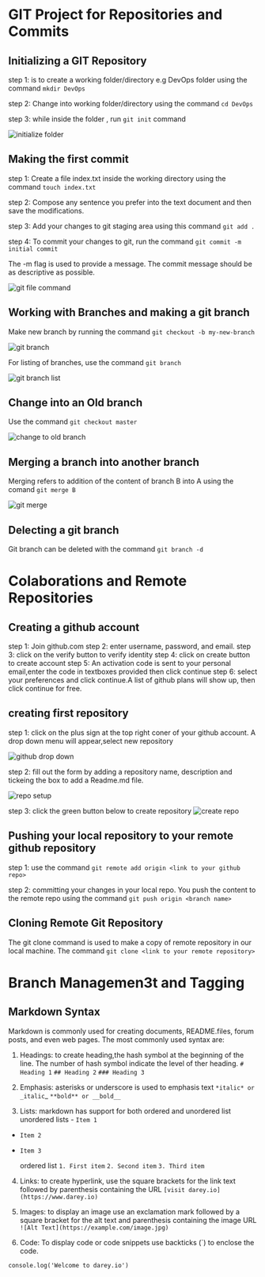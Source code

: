 # GIT Project for Repositories and Commits 

## Initializing a GIT Repository

step 1:  is to create a working folder/directory e.g DevOps folder using the command `mkdir DevOps`

step 2: Change into working folder/directory using the command `cd DevOps`

step 3: while inside the folder , run `git init` command

![initialize folder](./Images/initialize_git_folder.PNG)

## Making the first commit

step 1: Create a file index.txt inside the working directory using the command `touch index.txt`

step 2: Compose any sentence you prefer into the text document and then save the modifications.

step 3: Add your changes to git staging area using this command `git add .`

step 4: To commit your changes to git, run the command `git commit -m initial commit`

The -m flag is used to provide a message. The commit message should be as descriptive as possible.

![git file command](./Images/git_file_commit.PNG)


## Working with Branches and making a git branch

Make new branch by running the command `git checkout -b my-new-branch`

![git branch](./Images/git_branch.PNG)


For listing of branches, use the command `git branch`

![git branch list ](./Images/git_branch_list.PNG)

## Change into an Old branch

Use the command `git checkout master`

![change to old branch](./Images/change_to_old_branch.PNG) 

## Merging a branch into another branch 

Merging refers to addition of the content of branch B into A using the comand `git merge B`

![git merge](./Images/git_merge.PNG)

## Delecting a git branch

Git branch can be deleted with the command `git branch -d`

# Colaborations and Remote Repositories

## Creating a github account
step 1: Join github.com 
step 2: enter username, password, and email.
step 3: click on the verify button to verify identity
step 4: click on create button to create account
step 5: An activation code is sent to your personal email,enter the code in textboxes provided then click continue
step 6: select your preferences and click continue.A list of github plans will show up, then click continue for free.

## creating first repository
step 1: click on the plus sign at the top right coner of your github account. A drop down menu will appear,select new repository


![github drop down](./Images/github_dropdown.PNG)

step 2: fill out the form by adding a repository name, description and tickeing the box to add a Readme.md file.

![repo setup](./Images/github_repo_setup.PNG)

step 3: click the green button below to create repository
![create repo](./Images/create_repo.PNG)

 ## Pushing your local repository to your remote github repository

 step 1: use the command `git remote add origin <link to your github repo>`

 step 2: committing your changes in your local repo. You push the content to the remote repo using the command `git push origin <branch name>`

 ## Cloning Remote Git Repository

 The git clone command is used to make a copy of remote repository in our local machine. The command `git clone <link to your remote repository>`

 # Branch Managemen3t and Tagging 

 ## Markdown Syntax
 Markdown is commonly used for creating documents, README.files, forum posts, and even web pages. The most commonly used syntax are:

 1. Headings: to create heading,the hash symbol at the beginning of the line. The number of hash symbol indicate the level of ther heading. 
 `# Heading 1`
 `## Heading 2`
 `### Heading 3`

 2. Emphasis: asterisks or underscore is used to emphasis text
`*italic* or _italic`_
`**bold** or __bold__`

3. Lists: markdown has support for both ordered and unordered list
   unordered lists - 
  `Item 1`
- `Item 2`
- `Item 3`

   ordered list 
`1. First item`
`2. Second item`
`3. Third item`

4. Links: to create hyperlink, use the square brackets for the link text followed by parenthesis containing the URL
  `[visit darey.io](https://www.darey.io)`

5. Images: to display an image use an exclamation mark followed by a square bracket for the alt text and parenthesis containing the image URL
  `![Alt Text](https://example.com/image.jpg)`


6. Code: To display code or code snippets use backticks (`) to enclose the code.

 `console.log('Welcome to darey.io')`
















